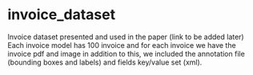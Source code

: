 # invoice_dataset
Invoice dataset presented and used in the paper (link to be added later)
Each invoice model has 100 invoice and for each invoice we have the invoice pdf and image in addition to this, we included the annotation file (bounding boxes and labels) and fields key/value set (xml).